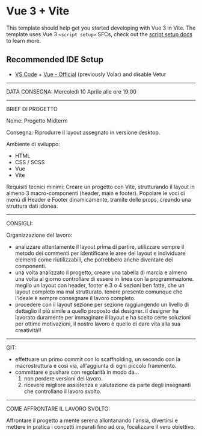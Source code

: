 # Vue 3 + Vite

This template should help get you started developing with Vue 3 in Vite. The template uses Vue 3 `<script setup>` SFCs, check out the [script setup docs](https://v3.vuejs.org/api/sfc-script-setup.html#sfc-script-setup) to learn more.

## Recommended IDE Setup

- [VS Code](https://code.visualstudio.com/) + [Vue - Official](https://marketplace.visualstudio.com/items?itemName=Vue.volar) (previously Volar) and disable Vetur

- - - - - - - - - - - - - - - - - - - - - - - - - - - - - - - - - - - - - -

DATA CONSEGNA: Mercoledì 10 Aprile alle ore 19:00

- - - - - - - - - - - - - - - - - - - - - - - - - - - - - - - - - - - - - -

BRIEF DI PROGETTO

Nome: 
Progetto Midterm

Consegna:
Riprodurre il layout assegnato in versione desktop.

Ambiente di sviluppo:
- HTML
- CSS / SCSS
- Vue
- Vite

Requisiti tecnici minimi:
Creare un progetto con Vite, strutturando il layout in almeno 3 macro-componenti (header, main e footer).
Popolare le voci di menù di Header e Footer dinamicamente, tramite delle props, creando una struttura dati idonea.

- - - - - - - - - - - - - - - - - - - - - - - - - - - - - - - - - - - - - -

CONSIGLI:

Organizzazione del lavoro:
- analizzare attentamente il layout prima di partire, utilizzare sempre il metodo dei commenti per identificare le aree del layout e individuare elementi come riutilizzabili, che potrebbero anche diventare dei componenti. 
- una volta analizzato il progetto, creare una tabella di marcia e almeno una volta al giorno controllare di essere in linea con la programmazione.
meglio un layout con header, footer e 3 o 4 sezioni ben fatte, che un layout completo ma mal strutturato. tenere presente comunque che l'ideale è sempre consegnare il lavoro completo.
- procedere con il layout sezione per sezione raggiungendo un livello di dettaglio il più simile a quello proposto dal designer. il designer ha lavorato duramente per immaginare il layout e ha scelto certe soluzioni per ottime motivazioni, il nostro lavoro è quello di dare vita alla sua creatività!!

- - - - - - - - - - - - - - - - - - - - - - - - - - - - - - - - - - - - - -

GIT:
- effettuare un primo commit con lo scaffholding, un secondo con la macrostruttura e così via, all'aggiunta di ogni piccolo frammento.
- committare e pushare con regolarità in modo da...
  1. non perdere versioni del lavoro.
  2. ricevere migliore assistenza e valutazione da parte degli insegnanti che controllano il lavoro svolto.

- - - - - - - - - - - - - - - - - - - - - - - - - - - - - - - - - - - - - -

COME AFFRONTARE IL LAVORO SVOLTO:

Affrontare il progetto a mente serena allontanando l'ansia, divertirsi e mettere in pratica i concetti imparati fino ad ora, focalizzare il vero obiettivo.






